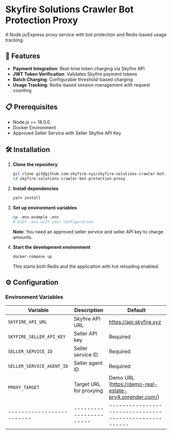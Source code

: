 # Skyfire Solutions Crawler Bot Protection Proxy

A Node.js/Express proxy service with bot protection and Redis-based usage tracking.

## 🚀 Features

- **Payment Integration**: Real-time token charging via Skyfire API
- **JWT Token Verification**: Validates Skyfire payment tokens
- **Batch Charging**: Configurable threshold-based charging
- **Usage Tracking**: Redis-based session management with request counting

## 📋 Prerequisites

- Node.js >= 18.0.0
- Docker Environment
- Approved Seller Service with Seller Skyfire API Key

## 🛠️ Installation

1. **Clone the repository**

   ```bash
   git clone git@github.com:skyfire-xyz/skyfire-solutions-crawler-bot-protection-proxy.git
   cd skyfire-solutions-crawler-bot-protection-proxy
   ```

2. **Install dependencies**

   ```bash
   yarn install
   ```

3. **Set up environment variables**

   ```bash
   cp .env.example .env
   # Edit .env with your configuration
   ```

   **Note**: You need an approved seller service and seller API key to charge amounts.

4. **Start the development environment**

   ```bash
   docker-compose up
   ```

   This starts both Redis and the application with hot reloading enabled.

## ⚙️ Configuration

### Environment Variables

| Variable                  | Description             | Default                                                |
| ------------------------- | ----------------------- | ------------------------------------------------------ |
| `SKYFIRE_API_URL`         | Skyfire API URL         | https://api.skyfire.xyz                                |
| `SKYFIRE_SELLER_API_KEY`  | Seller API key          | Required                                               |
| `SELLER_SERVICE_ID`       | Seller service ID       | Required                                               |
| `SELLER_SERVICE_AGENT_ID` | Seller agent ID         | Required                                               |
| `PROXY_TARGET`            | Target URL for proxying | Demo URL (https://demo-real-estate-prv4.onrender.com/) |
| ------------------------- | ----------------------- | ------------------------------------------------------ |
